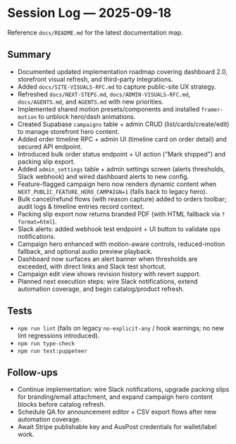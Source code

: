 # Session Log — 2025-09-18

Reference `docs/README.md` for the latest documentation map.

## Summary
- Documented updated implementation roadmap covering dashboard 2.0, storefront visual refresh, and third-party integrations.
- Added `docs/SITE-VISUALS-RFC.md` to capture public-site UX strategy.
- Refreshed `docs/NEXT-STEPS.md`, `docs/ADMIN-VISUALS-RFC.md`, `docs/AGENTS.md`, and `AGENTS.md` with new priorities.
- Implemented shared motion presets/components and installed `framer-motion` to unblock hero/dash animations.
- Created Supabase `campaigns` table + admin CRUD (list/cards/create/edit) to manage storefront hero content.
- Added order timeline RPC + admin UI (timeline card on order detail) and secured API endpoint.
- Introduced bulk order status endpoint + UI action ("Mark shipped") and packing slip export.
- Added `admin_settings` table + admin settings screen (alerts thresholds, Slack webhook) and wired dashboard alerts to new config.
- Feature-flagged campaign hero now renders dynamic content when `NEXT_PUBLIC_FEATURE_HERO_CAMPAIGN=1` (falls back to legacy hero).
- Bulk cancel/refund flows (with reason capture) added to orders toolbar; audit logs & timeline entries record context.
- Packing slip export now returns branded PDF (with HTML fallback via `?format=html`).
- Slack alerts: added webhook test endpoint + UI button to validate ops notifications.
- Campaign hero enhanced with motion-aware controls, reduced-motion fallback, and optional audio preview playback.
- Dashboard now surfaces an alert banner when thresholds are exceeded, with direct links and Slack test shortcut.
- Campaign edit view shows revision history with revert support.
- Planned next execution steps: wire Slack notifications, extend automation coverage, and begin catalog/product refresh.

## Tests
- `npm run lint` (fails on legacy `no-explicit-any` / hook warnings; no new lint regressions introduced).
- `npm run type-check`
- `npm run test:puppeteer`

## Follow-ups
- Continue implementation: wire Slack notifications, upgrade packing slips for branding/email attachment, and expand campaign hero content blocks before catalog refresh.
- Schedule QA for announcement editor + CSV export flows after new automation coverage.
- Await Stripe publishable key and AusPost credentials for wallet/label work.
